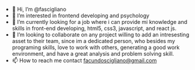 - 👋 Hi, I’m @fascigliano
- 👀 I’m interested in frontend developing and psychology
- 🌱 I’m currently looking for a job where i can provide mi knowledge and skills in front-end developing, html5, css3, javascript, and react js.
- 💞️ I’m looking to collaborate on any project willing to add an intresesting asset to their team, since im a dedicated person, who besides my programing skills, love to work with others, generating a good work environment, and have a great analysis and problem solving skill.
- 📫 How to reach me contact facundoscigliano@gmail.com 

<!---
fascigliano/fascigliano is a ✨ special ✨ repository because its `README.md` (this file) appears on your GitHub profile.
You can click the Preview link to take a look at your changes.
--->
